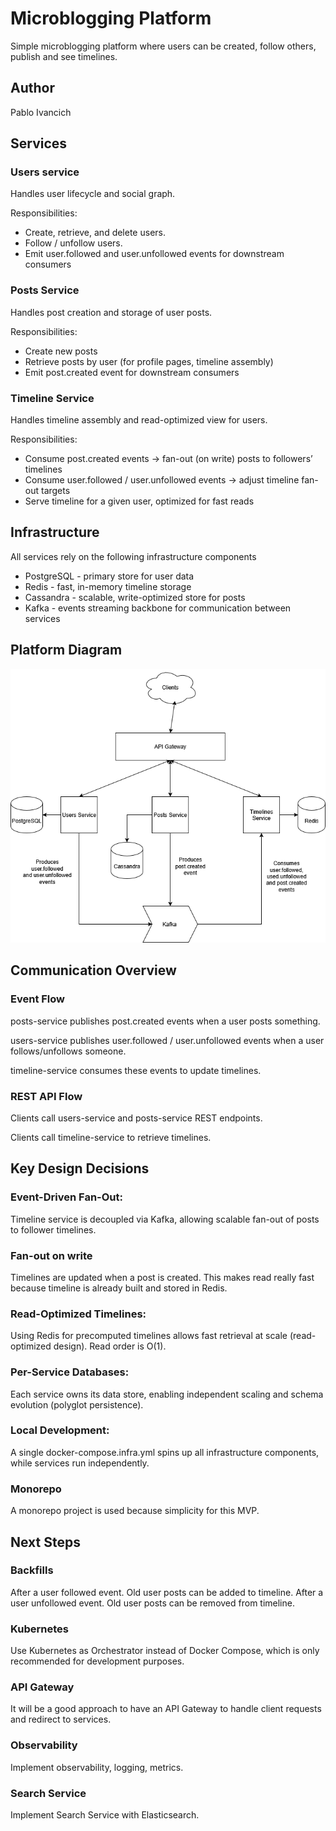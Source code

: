 # Microblogging Platform

Simple microblogging platform where users can be created, follow others, publish and see timelines.

## Author

Pablo Ivancich


## Services

### Users service
Handles user lifecycle and social graph.

Responsibilities:
- Create, retrieve, and delete users.
- Follow / unfollow users.
- Emit user.followed and user.unfollowed events for downstream consumers


### Posts Service
Handles post creation and storage of user posts.

Responsibilities:
- Create new posts
- Retrieve posts by user (for profile pages, timeline assembly)
- Emit post.created event for downstream consumers


### Timeline Service
Handles timeline assembly and read-optimized view for users.

Responsibilities:
- Consume post.created events → fan-out (on write) posts to followers’ timelines
- Consume user.followed / user.unfollowed events → adjust timeline fan-out targets
- Serve timeline for a given user, optimized for fast reads


## Infrastructure

All services rely on the following infrastructure components
- PostgreSQL - primary store for user data
- Redis - fast, in-memory timeline storage
- Cassandra - scalable, write-optimized store for posts
- Kafka - events streaming backbone for communication between services

## Platform Diagram

![Microblogging Platform Diagram](docs/microblogging-platform.png)

## Communication Overview

### Event Flow

posts-service publishes post.created events when a user posts something.

users-service publishes user.followed / user.unfollowed events when a user follows/unfollows someone.

timeline-service consumes these events to update timelines.


### REST API Flow

Clients call users-service and posts-service REST endpoints.

Clients call timeline-service to retrieve timelines.


## Key Design Decisions

### Event-Driven Fan-Out:
Timeline service is decoupled via Kafka, allowing scalable fan-out of posts to follower timelines.

### Fan-out on write
Timelines are updated when a post is created. This makes read really fast because timeline is already built and stored in Redis.

### Read-Optimized Timelines:
Using Redis for precomputed timelines allows fast retrieval at scale (read-optimized design). Read order is O(1).

### Per-Service Databases:
Each service owns its data store, enabling independent scaling and schema evolution (polyglot persistence).

### Local Development:
A single docker-compose.infra.yml spins up all infrastructure components, while services run independently.

### Monorepo
A monorepo project is used because simplicity for this MVP.

## Next Steps

### Backfills
After a user followed event. Old user posts can be added to timeline.
After a user unfollowed event. Old user posts can be removed from timeline.

### Kubernetes
Use Kubernetes as Orchestrator instead of Docker Compose, which is only recommended for development purposes.

### API Gateway
It will be a good approach to have an API Gateway to handle client requests and redirect to services.

### Observability
Implement observability, logging, metrics.

### Search Service 
Implement Search Service with Elasticsearch.